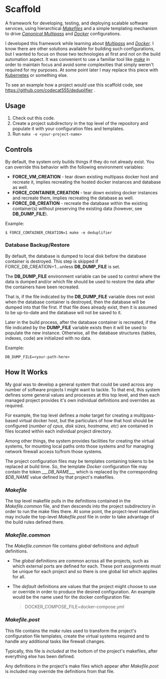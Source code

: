 # Scaffold

A framework for developing, testing, and deploying scalable software services, using hierarchical [*Makefiles*](https://en.wikipedia.org/wiki/Make_(software)#Makefile) and a simple templating mechanism to drive [*Canonical Multipass*](https://Multipass.run/) and [*Docker*](https://www.docker.com/) configurations.

I developed this framework while learning about [*Multipass*](https://Multipass.run/) and [*Docker*](https://www.docker.com/). I know there are other solutions available for building such configurations, but I wanted to focus on those two technologies at first and not on the build automation aspect. It was convenient to use a familiar tool like [*make*](https://en.wikipedia.org/wiki/Make_(software)) in order to maintain focus and avoid some complexities that simply weren't required for my purposes. At some point later I may replace this piece with [Kubernetes](https://kubernetes.io/) or something else.

To see an example how a project would use this scaffold code, see https://github.com/codecat555/deduplifier .

## Usage

1. Check out this code.
1. Create a project subdirectory in the top level of the repository and populate it with your configuration files and templates.
1. Run `make -e <your-project-name>`

## Controls

By default, the system only builds things if they do not already exist. You can override this behavior with the following environment variables:

* **FORCE_VM_CREATION** - tear down existing multipass docker host and recreate it, implies recreating the hosted docker instances and database as well.
* **FORCE_CONTAINER_CREATION** - tear down existing docker instances and recreate them, implies recreating the database as well.
* **FORCE_DB_CREATION** - recreate the database within the existing container(s) without preserving the existing data (however, see **DB_DUMP_FILE**).

Example:

    $ FORCE_CONTAINER_CREATION=1 make -e deduplifier

### Database Backup/Restore

By default, the database is dumped to local disk before the database container is destroyed. This step is skipped if FORCE_DB_CREATION=1...unless **DB_DUMP_FILE** is set.

The **DB_DUMP_FILE** environment variable can be used to control where the data is dumped and/or which file should be used to restore the data after the containers have been recreated.

That is, if the file indicated by the **DB_DUMP_FILE** variable does not exist when the database container is destroyed, then the database will be dumped into that file first. If that file does already exist, then it is assumed to be up-to-date and the database will not be saved to it.

Later in the build process, after the database container is recreated, if the file indicated by the **DUMP_FILE** variable exists then it will be used to populate the new instance. Otherwise, all the database structures (tables, indexes, code) are initialized with no data.

Example:

    DB_DUMP_FILE=<your-path-here>

## How It Works

My goal was to develop a general system that could be used across any number of software projects I might want to tackle. To that end, this system defines some general values and processes at this top level, and then each managed project provides it's own individual definitions and overrides as required.

For example, the top level defines a *make* target for creating a multipass-based virtual docker host, but the particulars of how that host should be configured (*number of cpus, disk sizes, hostname, etc*) are contained in files located within each individual project directory.

Among other things, the system provides facilities for creating the virtual systems, for mounting local paths onto those systems and for managing network firewall access to/from those systems.

The project configuration files may be templates containing tokens to be replaced at build time. So, the template *Docker* configuration file may contain the token *\_\_\_DB_NAME\_\_\_* which is replaced by the corresponding *$DB_NAME* value defined by that project's makefiles.

### *Makefile*

The top level makefile pulls in the definitions contained in the *Makefile.common* file, and then descends into the project subdirectory in order to run the make files there. At some point, the project-level makefiles may include the top-level *Makefile.post* file in order to take advantage of the build rules defined there.

### *Makefile.common*

The *Makefile.common* file contains *global* definitions and *default* definitions.

* The *global* definitions are common across all the projects, such as which external ports are defined for each. These port assignments must be unique for each project and so there is one global list which applies for all.

* The *default* definitions are values that the project might choose to use or override in order to produce the desired configuration. An example would be the name used for the docker configuration file:

    >DOCKER_COMPOSE_FILE=docker-compose.yml 

### *Makefile.post*

This file contains the *make* rules used to transform the project's configuration file templates, create the virtual systems required and to handle any additional tasks like firewall changes.


Typically, this file is *included* at the bottom of the project's makefiles, after everything else has been defined. 

Any definitions in the project's make files which appear after *Makefile.post* is included may override the definitions from that file.
